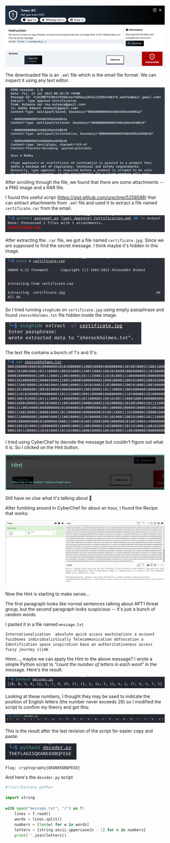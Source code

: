 ![](attachments/20220728092237.png)

The downloaded file is an `.eml` file which is the email file format. We can inspect it using any text editor.

![](attachments/20220729155411.png)

After scrolling through the file, we found that there are some attachments -- a PNG image and a RAR file.

I found this useful script (https://gist.github.com/urschrei/5258588) that can extract attachments from `.eml` file and used it to extract a file named `certificate.rar` from the email.

![](attachments/20220729161011.png)

After extracting the `.rar` file, we got a file named `certificate.jpg`. Since we are supposed to find the secret message. I think maybe it's hidden in this image.

![](attachments/20220729161155.png)

So I tried running `steghide` on `certificate.jpg` using empty passphrase and found `sherockholmes.txt` file hidden inside the image.

![](attachments/20220729161234.png)

The text file contains a bunch of 1's and 0's:

![](attachments/20220729161333.png)

I tried using CyberChef to decode the message but couldn't figure out what it is. So I clicked on the Hint button.

![](attachments/20220729164205.png)

Still have no clue what it's talking about 🤨

After fumbling around in CyberChef for about an hour, I found the Recipe that works:

![](attachments/20220729161852.png)

Now the Hint is starting to make sense...

The first paragraph looks like normal sentences talking about APT1 threat group, but the second paragraph looks suspicious -- it's just a bunch of random words.

I pasted it in a file named `message.txt`

```
Internationalization  absolute quick access machinations a account fuzzboxes individualistically Telecommunication obfuscation a  Identification space inspiration base an authoritativeness access fuzzy journey climb
```

Hmm…, maybe we can apply the Hint to the above message? I wrote a simple Python script to _"count the number of letters in each word"_ in the message. Here's the result:

![](attachments/20220729163307.png)

Looking at these numbers, I thought they may be used to indicate the position of English letters (the number never exceeds 26) so I modified the script to confirm my theory and got this:

![](attachments/20220729163819.png)

This is the result after the last revision of the script for easier copy and paste:

![](attachments/20220729165050.png)

```
Flag: cryptography{QKANEKDBQFEGE}
```

And here's the `decoder.py` script

```python
#!/usr/bin/env python

import string

with open("message.txt", "r") as f:
	lines = f.read()
	words = lines.split()
	numbers = [len(w) for w in words]
	letters = [string.ascii_uppercase[n - 1] for n in numbers]
	print(''.join(letters))
```
